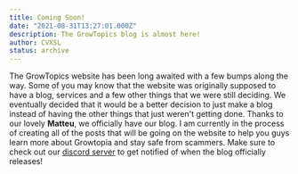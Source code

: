 ```yaml
---
title: Coming Soon!
date: "2021-08-31T13:27:01.000Z"
description: The GrowTopics blog is almost here!
author: CVXSL
status: archive
---
```


The GrowTopics website has been long awaited with a few bumps along the way. Some of you may know that the website was originally supposed to have a blog, services and a few other things that we were still deciding. We eventually decided that it would be a better decision to just make a blog instead of having the other things that just weren't getting done. Thanks to our lovely **Matteu**, we officially have our blog. I am currently in the process of creating all of the posts that will be going on the website to help you guys learn more about Growtopia and stay safe from scammers. Make sure to check out our [discord server](https://discord.gg/tqKad7VqxH) to get notified of when the blog officially releases!
